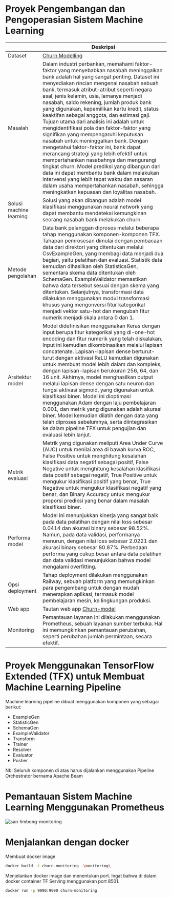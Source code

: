 # Proyek Pengembangan dan Pengoperasian Sistem Machine Learning

| | Deskripsi |
| ----------- | ----------- |
| Dataset | [Churn Modelling](https://www.kaggle.com/datasets/shrutimechlearn/churn-modelling/data) |
| Masalah | Dalam industri perbankan, memahami faktor-faktor yang menyebabkan nasabah meninggalkan bank adalah hal yang sangat penting. Dataset ini menyediakan rincian mengenai nasabah sebuah bank, termasuk atribut-atribut seperti negara asal, jenis kelamin, usia, lamanya menjadi nasabah, saldo rekening, jumlah produk bank yang digunakan, kepemilikan kartu kredit, status keaktifan sebagai anggota, dan estimasi gaji. Tujuan utama dari analisis ini adalah untuk mengidentifikasi pola dan faktor-faktor yang signifikan yang mempengaruhi keputusan nasabah untuk meninggalkan bank. Dengan mengetahui faktor-faktor ini, bank dapat merancang strategi yang lebih efektif untuk mempertahankan nasabahnya dan mengurangi tingkat churn. Model prediksi yang dibangun dari data ini dapat membantu bank dalam melakukan intervensi yang lebih tepat waktu dan sasaran dalam usaha mempertahankan nasabah, sehingga meningkatkan kepuasan dan loyalitas nasabah. |
| Solusi machine learning | Solusi yang akan dibangun adalah model klasifikasi menggunakan neural network yang dapat membantu mendeteksi kemungkinan seorang nasabah bank melakukan churn. |
| Metode pengolahan | Data bank pelanggan diproses melalui beberapa tahap menggunakan komponen-komponen TFX. Tahapan pemrosesan dimulai dengan pembacaan data dari direktori yang ditentukan melalui CsvExampleGen, yang membagi data menjadi dua bagian, yaitu pelatihan dan evaluasi. Statistik data kemudian dihasilkan oleh StatisticsGen, sementara skema data ditentukan oleh SchemaGen. ExampleValidator memastikan bahwa data tersebut sesuai dengan skema yang ditentukan. Selanjutnya, transformasi data dilakukan menggunakan modul transformasi khusus yang mengonversi fitur kategorikal menjadi vektor satu-hot dan mengubah fitur numerik menjadi skala antara 0 dan 1. |
| Arsitektur model | Model didefinisikan menggunakan Keras dengan input berupa fitur kategorikal yang di-one-hot encoding dan fitur numerik yang telah diskalakan. Input ini kemudian dikombinasikan melalui lapisan concatenate. Lapisan-lapisan dense berturut-turut dengan aktivasi ReLU kemudian digunakan untuk membuat model lebih dalam dan kompleks, dengan lapisan-lapisan berukuran 256, 64, dan 16 unit. Akhirnya, model menghasilkan output melalui lapisan dense dengan satu neuron dan fungsi aktivasi sigmoid, yang digunakan untuk klasifikasi biner. Model ini dioptimasi menggunakan Adam dengan laju pembelajaran 0.001, dan metrik yang digunakan adalah akurasi biner. Model kemudian dilatih dengan data yang telah diproses sebelumnya, serta diintegrasikan ke dalam pipeline TFX untuk pengujian dan evaluasi lebih lanjut. |
| Metrik evaluasi | Metrik yang digunakan meliputi Area Under Curve (AUC) untuk menilai area di bawah kurva ROC, False Positive untuk menghitung kesalahan klasifikasi data negatif sebagai positif, False Negative untuk menghitung kesalahan klasifikasi data positif sebagai negatif, True Positive untuk mengukur klasifikasi positif yang benar, True Negative untuk mengukur klasifikasi negatif yang benar, dan Binary Accuracy untuk mengukur proporsi prediksi yang benar dalam masalah klasifikasi biner. |
| Performa model | Model ini menunjukkan kinerja yang sangat baik pada data pelatihan dengan nilai loss sebesar 0.0414 dan akurasi binary sebesar 98.52%. Namun, pada data validasi, performanya menurun, dengan nilai loss sebesar 2.0221 dan akurasi binary sebesar 80.87%. Perbedaan performa yang cukup besar antara data pelatihan dan data validasi menunjukkan bahwa model mengalami overfitting. |
| Opsi deployment | Tahap deployment dilakukan menggunakan Railway, sebuah platform yang memungkinkan para pengembang untuk dengan mudah menerapkan aplikasi, termasuk model pembelajaran mesin, ke lingkungan produksi. |
| Web app | Tautan web app [Churn-model](https://churn-modelling-pipeline-production.up.railway.app/v1/models/churn-model/metadata)|
| Monitoring | Pemantauan layanan ini dilakukan menggunakan Prometheus, sebuah layanan sumber terbuka. Hal ini memungkinkan pemantauan perubahan, seperti perubahan jumlah permintaan, secara efektif. |

# Proyek Menggunakan TensorFlow Extended (TFX) untuk Membuat Machine Learning Pipeline
Machine learning pipeline dibuat menggunakan komponen yang sebagai berikut:
- ExampleGen
- StatisticGen
- SchemaGen
- ExampleValidator
- Transform
- Trainer
- Resolver
- Evaluator
- Pusher
  
Nb: Seluruh komponen di atas harus dijalankan menggunakan Pipeline Orchestrator bernama Apache Beam

# Pemantauan Sistem Machine Learning Menggunakan Prometheus

![san-limbong-monitoring](https://github.com/user-attachments/assets/26b67f3f-c7e9-4cad-b164-6a47bed35f31)


# Menjalankan dengan docker

Membuat docker image 

```bash
docker build -t churn-monitoring .\monitoring\
```

Menjelankan docker image dan menentukan port. Ingat bahwa di dalam docker container TF Serving menggunakan port 8501.

```bash
docker run -p 9090:9090 churn-monitoring  
```
